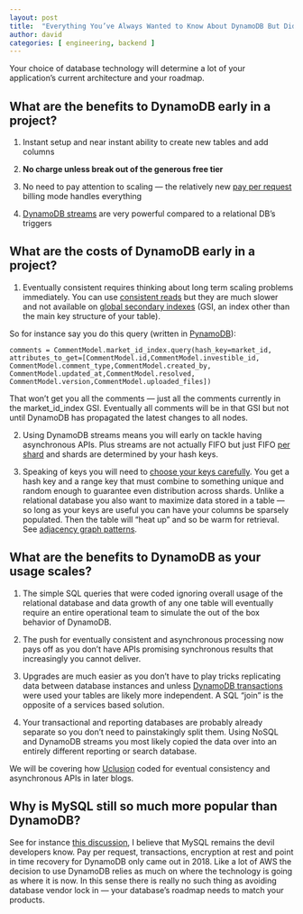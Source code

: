 ```yaml
---
layout: post
title:  "Everything You’ve Always Wanted to Know About DynamoDB But Didn’t Know to Ask"
author: david
categories: [ engineering, backend ]
---
```

Your choice of database technology will determine a lot of your application’s current architecture and your roadmap.

## What are the benefits to DynamoDB early in a project?

1. Instant setup and near instant ability to create new tables and add columns

1. **No charge unless break out of the generous free tier**

1. No need to pay attention to scaling — the relatively new [pay per request](https://aws.amazon.com/blogs/aws/amazon-dynamodb-on-demand-no-capacity-planning-and-pay-per-request-pricing/) billing mode handles everything

1. [DynamoDB streams](https://aws.amazon.com/blogs/database/dynamodb-streams-use-cases-and-design-patterns/) are very powerful compared to a relational DB’s triggers

## What are the costs of DynamoDB early in a project?

1. Eventually consistent requires thinking about long term scaling problems immediately. You can use [consistent reads](https://docs.aws.amazon.com/amazondynamodb/latest/developerguide/HowItWorks.ReadConsistency.html) but they are much slower and not available on [global secondary indexes](https://docs.aws.amazon.com/amazondynamodb/latest/developerguide/GSI.html) (GSI, an index other than the main key structure of your table).

So for instance say you do this query (written in [PynamoDB](https://pynamodb.readthedocs.io/en/latest/)):

    comments = CommentModel.market_id_index.query(hash_key=market_id, 
    attributes_to_get=[CommentModel.id,CommentModel.investible_id,                                                                                     
    CommentModel.comment_type,CommentModel.created_by,                                                                                
    CommentModel.updated_at,CommentModel.resolved,                                                                        
    CommentModel.version,CommentModel.uploaded_files])

That won’t get you all the comments — just all the comments currently in the market_id_index GSI. Eventually all comments will be in that GSI but not until DynamoDB has propagated the latest changes to all nodes.

2. Using DynamoDB streams means you will early on tackle having asynchronous APIs. Plus streams are not actually FIFO but just FIFO [per shard](https://aws.amazon.com/blogs/compute/new-aws-lambda-scaling-controls-for-kinesis-and-dynamodb-event-sources/) and shards are determined by your hash keys.

3. Speaking of keys you will need to [choose your keys carefully](https://aws.amazon.com/blogs/database/choosing-the-right-dynamodb-partition-key). You get a hash key and a range key that must combine to something unique and random enough to guarantee even distribution across shards. Unlike a relational database you also want to maximize data stored in a table — so long as your keys are useful you can have your columns be sparsely populated. Then the table will “heat up” and so be warm for retrieval. See [adjacency graph patterns](https://docs.aws.amazon.com/amazondynamodb/latest/developerguide/bp-adjacency-graphs.html).

## What are the benefits to DynamoDB as your usage scales?

1. The simple SQL queries that were coded ignoring overall usage of the relational database and data growth of any one table will eventually require an entire operational team to simulate the out of the box behavior of DynamoDB.

1. The push for eventually consistent and asynchronous processing now pays off as you don’t have APIs promising synchronous results that increasingly you cannot deliver.

1. Upgrades are much easier as you don’t have to play tricks replicating data between database instances and unless [DynamoDB transactions](https://aws.amazon.com/blogs/aws/new-amazon-dynamodb-transactions/) were used your tables are likely more independent. A SQL “join” is the opposite of a services based solution.

1. Your transactional and reporting databases are probably already separate so you don’t need to painstakingly split them. Using NoSQL and DynamoDB streams you most likely copied the data over into an entirely different reporting or search database.

We will be covering how [Uclusion](https://www.uclusion.com/?utm_source=uclusion&utm_medium=blog&utm_campaign=devdynamodb) coded for eventual consistency and asynchronous APIs in later blogs.

## Why is MySQL still so much more popular than DynamoDB?

See for instance [this discussion](https://www.reddit.com/r/aws/comments/fchhac/eli5_when_should_you_use_rds_over_dynamodb), I believe that MySQL remains the devil developers know. 
Pay per request, transactions, encryption at rest and point in time recovery for DynamoDB only came out in 2018. 
Like a lot of AWS the decision to use DynamoDB relies as much on where the technology is going as where it is now. 
In this sense there is really no such thing as avoiding database vendor lock in — your database’s roadmap needs to match your products.
